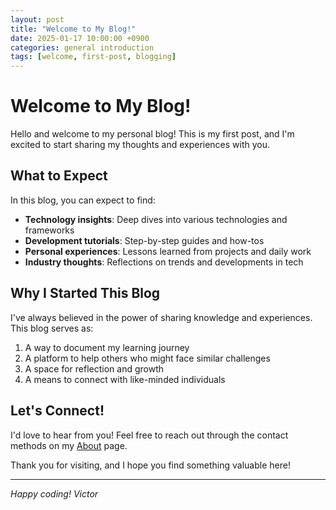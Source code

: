 ```yaml
---
layout: post
title: "Welcome to My Blog!"
date: 2025-01-17 10:00:00 +0900
categories: general introduction
tags: [welcome, first-post, blogging]
---
```


# Welcome to My Blog!

Hello and welcome to my personal blog! This is my first post, and I'm excited to start sharing my thoughts and experiences with you.

## What to Expect

In this blog, you can expect to find:

- **Technology insights**: Deep dives into various technologies and frameworks
- **Development tutorials**: Step-by-step guides and how-tos
- **Personal experiences**: Lessons learned from projects and daily work
- **Industry thoughts**: Reflections on trends and developments in tech

## Why I Started This Blog

I've always believed in the power of sharing knowledge and experiences. This blog serves as:

1. A way to document my learning journey
2. A platform to help others who might face similar challenges
3. A space for reflection and growth
4. A means to connect with like-minded individuals

## Let's Connect!

I'd love to hear from you! Feel free to reach out through the contact methods on my [About](/about/) page.

Thank you for visiting, and I hope you find something valuable here!

---

*Happy coding!*
*Victor*